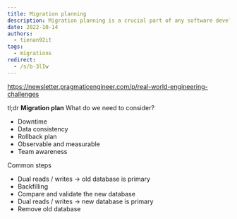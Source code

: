 ```yaml
---
title: Migration planning
description: Migration planning is a crucial part of any software development project, especially when migrating to a new database or platform.
date: 2022-10-14
authors:
  - tienan92it
tags:
  - migrations
redirect:
  - /s/b-3lIw
---
```


https://newsletter.pragmaticengineer.com/p/real-world-engineering-challenges

tl;dr
**Migration plan**
What do we need to consider?

- Downtime
- Data consistency
- Rollback plan
- Observable and measurable
- Team awareness

Common steps

- Dual reads / writes -> old database is primary
- Backfilling
- Compare and validate the new database
- Dual reads / writes -> new database is primary
- Remove old database
